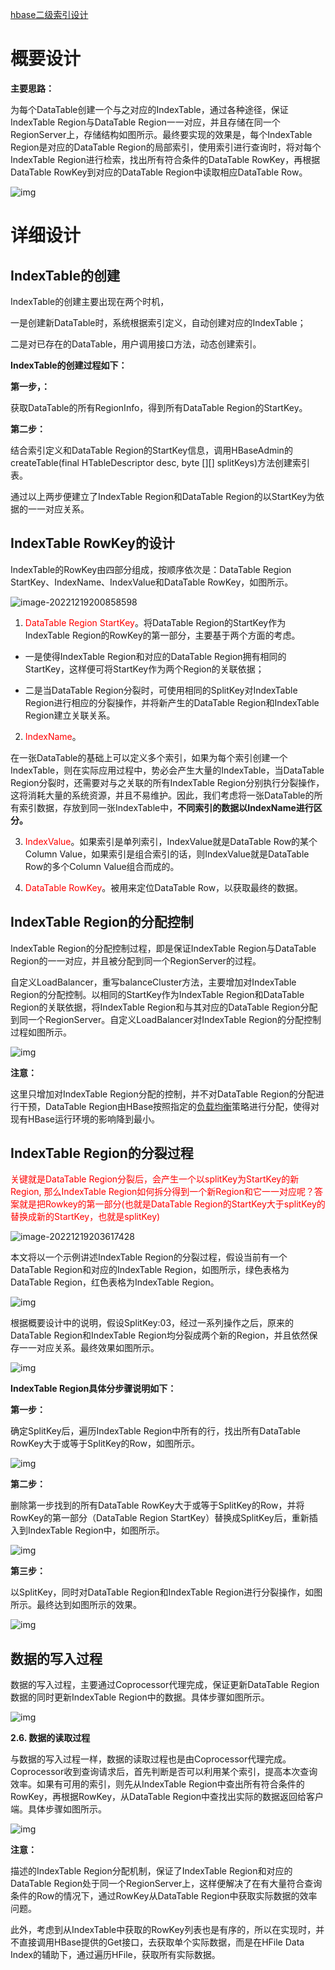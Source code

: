 [hbase二级索引设计](https://cloud.tencent.com/developer/article/1081489)

# **概要设计**

**主要思路：**

为每个DataTable创建一个与之对应的IndexTable，通过各种途径，保证IndexTable Region与DataTable Region一一对应，并且存储在同一个RegionServer上，存储结构如图所示。最终要实现的效果是，每个IndexTable Region是对应的DataTable Region的局部索引，使用索引进行查询时，将对每个IndexTable Region进行检索，找出所有符合条件的DataTable RowKey，再根据DataTable RowKey到对应的DataTable Region中读取相应DataTable Row。

![img](https://piggo-picture.oss-cn-hangzhou.aliyuncs.com/1620.jpeg)

# 详细设计

## **IndexTable的创建**

IndexTable的创建主要出现在两个时机，

一是创建新DataTable时，系统根据索引定义，自动创建对应的IndexTable；

二是对已存在的DataTable，用户调用接口方法，动态创建索引。

**IndexTable的创建过程如下：**

**第一步，：**

获取DataTable的所有RegionInfo，得到所有DataTable Region的StartKey。

**第二步：**

结合索引定义和DataTable Region的StartKey信息，调用HBaseAdmin的createTable(final HTableDescriptor desc, byte [][] splitKeys)方法创建索引表。

通过以上两步便建立了IndexTable Region和DataTable Region的以StartKey为依据的一一对应关系。

##  IndexTable RowKey的设计

IndexTable的RowKey由四部分组成，按顺序依次是：DataTable Region StartKey、IndexName、IndexValue和DataTable RowKey，如图所示。

![image-20221219200858598](https://piggo-picture.oss-cn-hangzhou.aliyuncs.com/image-20221219200858598.png)

1. <font color=red>DataTable Region StartKey</font>。将DataTable Region的StartKey作为IndexTable Region的RowKey的第一部分，主要基于两个方面的考虑。

- 一是使得IndexTable Region和对应的DataTable Region拥有相同的StartKey，这样便可将StartKey作为两个Region的关联依据；

- 二是当DataTable Region分裂时，可使用相同的SplitKey对IndexTable Region进行相应的分裂操作，并将新产生的DataTable Region和IndexTable Region建立关联关系。

2. <font color=red>IndexName</font>。

在一张DataTable的基础上可以定义多个索引，如果为每个索引创建一个IndexTable，则在实际应用过程中，势必会产生大量的IndexTable，当DataTable Region分裂时，还需要对与之关联的所有IndexTable Region分别执行分裂操作，这将消耗大量的系统资源，并且不易维护。因此，我们考虑将一张DataTable的所有索引数据，存放到同一张IndexTable中，**不同索引的数据以IndexName进行区分。**

3. <font color=red>IndexValue</font>。如果索引是单列索引，IndexValue就是DataTable Row的某个Column Value，如果索引是组合索引的话，则IndexValue就是DataTable Row的多个Column Value组合而成的。

4. <font color=red>DataTable RowKey</font>。被用来定位DataTable Row，以获取最终的数据。

## **IndexTable Region的分配控制**

IndexTable Region的分配控制过程，即是保证IndexTable Region与DataTable Region的一一对应，并且被分配到同一个RegionServer的过程。

自定义LoadBalancer，重写balanceCluster方法，主要增加对IndexTable Region的分配控制。以相同的StartKey作为IndexTable Region和DataTable Region的关联依据，将IndexTable Region和与其对应的DataTable Region分配到同一个RegionServer。自定义LoadBalancer对IndexTable Region的分配控制过程如图所示。

![img](https://ask.qcloudimg.com/http-save/yehe-1484446/vgkc77zm2p.jpeg?imageView2/2/w/1620)

**注意：**

这里只增加对IndexTable Region分配的控制，并不对DataTable Region的分配进行干预，DataTable Region由HBase按照指定的[负载均衡](https://cloud.tencent.com/product/clb?from=10680)策略进行分配，使得对现有HBase运行环境的影响降到最小。

## IndexTable Region的分裂过程

<font color=red>关键就是DataTable Region分裂后，会产生一个以splitKey为StartKey的新Region, 那么IndexTable Region如何拆分得到一个新Region和它一一对应呢？答案就是把Rowkey的第一部分(也就是DataTable Region的StartKey大于splitKey的替换成新的StartKey，也就是splitKey)</font>

![image-20221219203617428](https://piggo-picture.oss-cn-hangzhou.aliyuncs.com/image-20221219203617428.png)

本文将以一个示例讲述IndexTable Region的分裂过程，假设当前有一个DataTable Region和对应的IndexTable Region，如图所示，绿色表格为DataTable Region，红色表格为IndexTable Region。

![img](https://ask.qcloudimg.com/http-save/yehe-1484446/z7jxj41b7v.jpeg?imageView2/2/w/1620)

根据概要设计中的说明，假设SplitKey:03，经过一系列操作之后，原来的DataTable Region和IndexTable Region均分裂成两个新的Region，并且依然保存一一对应关系。最终效果如图所示。

![img](https://ask.qcloudimg.com/http-save/yehe-1484446/d4infe8osj.jpeg?imageView2/2/w/1620)

**IndexTable Region具体分步骤说明如下：**

**第一步：**

确定SplitKey后，遍历IndexTable Region中所有的行，找出所有DataTable RowKey大于或等于SplitKey的Row，如图所示。

![img](https://ask.qcloudimg.com/http-save/yehe-1484446/tscub4yfrf.jpeg?imageView2/2/w/1620)

**第二步：**

删除第一步找到的所有DataTable RowKey大于或等于SplitKey的Row，并将RowKey的第一部分（DataTable Region StartKey）替换成SplitKey后，重新插入到IndexTable Region中，如图所示。

![img](https://ask.qcloudimg.com/http-save/yehe-1484446/ifgoywfkgq.jpeg?imageView2/2/w/1620)

**第三步：**

以SplitKey，同时对DataTable Region和IndexTable Region进行分裂操作，如图所示。最终达到如图所示的效果。

![img](https://ask.qcloudimg.com/http-save/yehe-1484446/rzgl0yl7hx.jpeg?imageView2/2/w/1620)

## 数据的写入过程

数据的写入过程，主要通过Coprocessor代理完成，保证更新DataTable Region数据的同时更新IndexTable Region中的数据。具体步骤如图所示。

![img](https://ask.qcloudimg.com/http-save/yehe-1484446/ups8mc5p9u.jpeg?imageView2/2/w/1620)

**2.6.   数据的读取过程**

与数据的写入过程一样，数据的读取过程也是由Coprocessor代理完成。Coprocessor收到查询请求后，首先判断是否可以利用某个索引，提高本次查询效率。如果有可用的索引，则先从IndexTable Region中查出所有符合条件的RowKey，再根据RowKey，从DataTable Region中查找出实际的数据返回给客户端。具体步骤如图所示。

![img](https://ask.qcloudimg.com/http-save/yehe-1484446/vdmnmosgs2.jpeg?imageView2/2/w/1620)

**注意：**

描述的IndexTable Region分配机制，保证了IndexTable Region和对应的DataTable Region处于同一个RegionServer上，这样便解决了在有大量符合查询条件的Row的情况下，通过RowKey从DataTable Region中获取实际数据的效率问题。

此外，考虑到从IndexTable中获取的RowKey列表也是有序的，所以在实现时，并不直接调用HBase提供的Get接口，去获取单个实际数据，而是在HFile Data Index的辅助下，通过遍历HFile，获取所有实际数据。